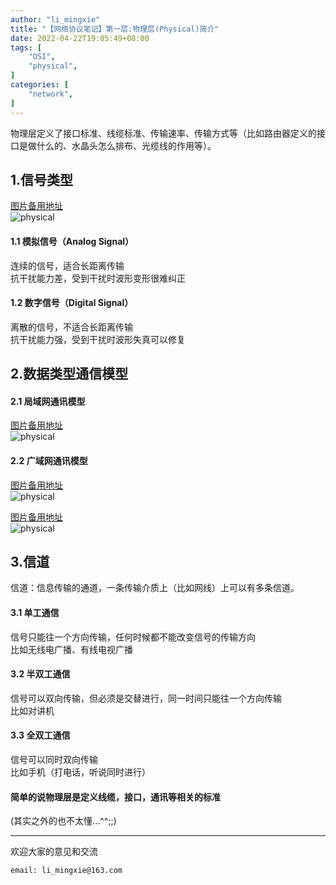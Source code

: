 ```yaml
---
author: "li_mingxie"
title: "【网络协议笔记】第一层:物理层(Physical)简介"
date: 2022-04-22T19:05:49+08:00
tags: [
    "OSI",
    "physical",
]
categories: [
    "network",
]
---
```


物理层定义了接口标准、线缆标准、传输速率、传输方式等（比如路由器定义的接口是做什么的、水晶头怎么排布、光缆线的作用等）。

## 1.信号类型

[图片备用地址](https://limingxie.github.io/images/network/physical/physical_01.png)  
![physical](https://mingxie-blog.oss-cn-beijing.aliyuncs.com/image/network/physical/physical_01.png)

#### 1.1 模拟信号（Analog Signal）

连续的信号，适合长距离传输  
抗干扰能力差，受到干扰时波形变形很难纠正  

#### 1.2 数字信号（Digital Signal）

离散的信号，不适合长距离传输  
抗干扰能力强，受到干扰时波形失真可以修复  

## 2.数据类型通信模型

#### 2.1 局域网通讯模型

[图片备用地址](https://limingxie.github.io/images/network/physical/physical_02.png)  
![physical](https://mingxie-blog.oss-cn-beijing.aliyuncs.com/image/network/physical/physical_02.png?x-oss-process=image/resize,w_900,m_lfit)

#### 2.2 广域网通讯模型

[图片备用地址](https://limingxie.github.io/images/network/physical/physical_03.png)  
![physical](https://mingxie-blog.oss-cn-beijing.aliyuncs.com/image/network/physical/physical_03.png?x-oss-process=image/resize,w_900,m_lfit)

[图片备用地址](https://limingxie.github.io/images/network/physical/physical_04.png)  
![physical](https://mingxie-blog.oss-cn-beijing.aliyuncs.com/image/network/physical/physical_04.png?x-oss-process=image/resize,w_900,m_lfit)

## 3.信道

信道：信息传输的通道，一条传输介质上（比如网线）上可以有多条信道。

#### 3.1 单工通信

信号只能往一个方向传输，任何时候都不能改变信号的传输方向  
比如无线电广播、有线电视广播  

#### 3.2 半双工通信

信号可以双向传输，但必须是交替进行，同一时间只能往一个方向传输  
比如对讲机  

#### 3.3 全双工通信

信号可以同时双向传输  
比如手机（打电话，听说同时进行）  

#### 简单的说物理层是定义线缆，接口，通讯等相关的标准

(其实之外的也不太懂...^^;;)

----------------------------------------------
欢迎大家的意见和交流

`email: li_mingxie@163.com`
